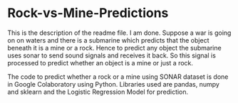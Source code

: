 # Rock-vs-Mine-Predictions
This is the description of the readme file.
I am done.
Suppose a war is going on on waters and there is a submarine which predicts that the object beneath it is a mine or a rock. Hence to predict any object the submarine uses sonar to send sound signals and receives it back. So this signal is processed to predict whether an object is a mine or just a rock. 

The code to predict whether a rock or a mine using SONAR dataset is done in Google Colaboratory using Python. Libraries used are pandas, numpy and sklearn and the Logistic Regression Model for prediction.
